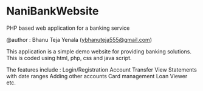 # NaniBankWebsite
PHP based web application for a banking service

@author : Bhanu Teja Yenala (ybhanuteja555@gmail.com)


This application is a simple demo website for providing banking solutions. This is coded using html, php, css and java script.

The features include :
	Login/Registration
	Account Transfer
	View Statements with date ranges
	Adding other accounts
	Card management
	Loan Viewer
	etc.


	




















